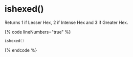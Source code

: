 # ishexed()

Returns 1 if Lesser Hex, 2 if Intense Hex and 3 if Greater Hex.

{% code lineNumbers="true" %}
```lua
ishexed()
```
{% endcode %}